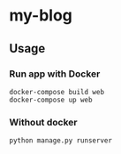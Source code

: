 # my-blog

## Usage

### Run app with Docker
```
docker-compose build web
docker-compose up web
```
### Without docker
```
python manage.py runserver
```
